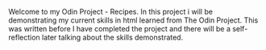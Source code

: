 Welcome to my Odin Project - Recipes. In this project i will be demonstrating my current skills in html learned from The Odin Project. This was written before I have completed the project and there will be a self-reflection later talking about the skills demonstrated.